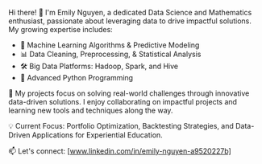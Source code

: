 Hi there! 👋 I'm Emily Nguyen, a dedicated Data Science and Mathematics enthusiast, passionate about leveraging data to drive impactful solutions. My growing expertise includes:
- 🧠 Machine Learning Algorithms & Predictive Modeling
- 📊 Data Cleaning, Preprocessing, & Statistical Analysis
- 🛠️ Big Data Platforms: Hadoop, Spark, and Hive
- 🐍 Advanced Python Programming

🚀 My projects focus on solving real-world challenges through innovative data-driven solutions. I enjoy collaborating on impactful projects and learning new tools and techniques along the way.

💡 Current Focus: Portfolio Optimization, Backtesting Strategies, and Data-Driven Applications for Experiential Education.

📫 Let's connect: [www.linkedin.com/in/emily-nguyen-a9520227b]

<!---
emilyvngu/emilyvngu is a ✨ special ✨ repository because its `README.md` (this file) appears on your GitHub profile.
You can click the Preview link to take a look at your changes.
--->
 

